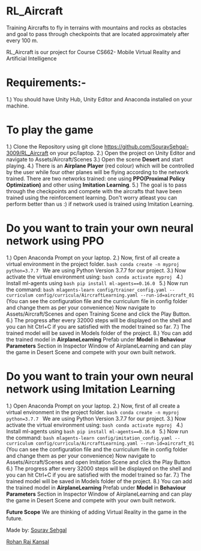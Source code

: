 # RL_Aircraft
Training Aircrafts to fly in terrains with mountains and rocks as obstacles and goal to pass through checkpoints that are located approximately after every 100 m.

RL_Aircraft is our project for Course CS662- Mobile Virtual Reality and Artificial Intelligence

# Requirements:- 
1.) You should have Unity Hub, Unity Editor and Anaconda installed on your machine.

# To play the game
1.) Clone the Repository using git clone https://github.com/SouravSehgal-3009/RL_Aircraft on your pc/laptop.
2.) Open the project on Unity Editor and navigate to Assets/Aircraft/Scenes
3.) Open the scene **Desert** and start playing.
4.) There is an **Airplane Player** (red colour) which will be controlled by the user while four other planes will be flying according to the network trained. There are two networks trained: one using **PPO(Proximal Policy Optimization)** and other using **Imitation Learning**.
5.) The goal is to pass through the checkpoints and compete with the aircrafts that have been trained using the reinforcement learning. Don't worry atleast you can perform better than us :) if network used is trained using Imitation Learning.

# Do you want to train your own neural network using PPO
1.) Open Anaconda Prompt on your laptop.
2.) Now, first of all create a virtual environment in the project folder.
    ```bash
    conda create -n myproj python=3.7.7
    ```
    We are using Python Version 3.7.7 for our project.
3.) Now activate the virtual environment using:
    ```bash
    conda activate myproj
    ```
4.) Install ml-agents using
    ```bash
    pip install ml-agents==0.16.0
    ```
5.) Now run the command:
    ```bash
    mlagents-learn config/trainer_config.yaml --curriculum config/curricula/AircraftLearning.yaml --run-id=aircraft_01
    ```
    (You can see the configuration file and the curriculum file in config folder and change them as per your convenience)
    Now navigate to Assets/Aircraft/Scenes and open Training Scene and click the Play Button.
6.) The progress after every 32000 steps will be displayed on the shell and you can hit Ctrl+C if you are satisfied with the model trained so far.
7.) The trained model will be saved in Models folder of the project.
8.) You can add the trained model in **AirplaneLearning** Prefab under **Model** in **Behaviour Parameters** Section in Inspector Window of AirplaneLearning and can play the game in Desert Scene and compete with your own built network.

# Do you want to train your own neural network using Imitation Learning
1.) Open Anaconda Prompt on your laptop.
2.) Now, first of all create a virtual environment in the project folder.
    ```bash
    conda create -n myproj python=3.7.7
    ```
    We are using Python Version 3.7.7 for our project.
3.) Now activate the virtual environment using:
    ```bash
    conda activate myproj
    ```
4.) Install ml-agents using
    ```bash
    pip install ml-agents==0.16.0
    ```
5.) Now run the command:
    ```bash
    mlagents-learn config/imitation_config.yaml --curriculum config/curricula/AircraftLearning.yaml --run-id=aircraft_01
    ```
    (You can see the configuration file and the curriculum file in config folder and change them as per your convenience)
    Now navigate to Assets/Aircraft/Scenes and open Imitation Scene and click the Play Button
6.) The progress after every 32000 steps will be displayed on the shell and you can hit Ctrl+C if you are satisfied with the model trained so far.
7.) The trained model will be saved in Models folder of the project.
8.) You can add the trained model in **AirplaneLearning** Prefab under **Model** in **Behaviour Parameters** Section in Inspector Window of AirplaneLearning and can play the game in Desert Scene and compete with your own built network.

**Future Scope**
We are thinking of adding Virtual Reality in the game in the future.

Made by:
[Sourav Sehgal](https://github.com/SouravSehgal-3009)

[Rohan Raj Kansal](https://github.com/BeingHomosapien)




